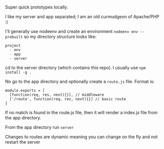 Super quick prototypes locally.

I like my server and app separated; I am an old curmudgeon of Apache/PHP :)

I'll generally use nodeenv and create an environment `nodeenv env --prebuilt`
so my directory structure looks like:
```
project
  - env
  - app
  - server
```

cd to the server directory (which contains this repo). I usually use `npm install -g .`

No go to the app directory and optionally create a `route.js` file.
Format is:
```
module.exports = [
  [function(req, res, next){}], // middleware
  ['/route', function(req, res, next){}] // basic route
]
```

If no match is found in the route.js file, then it will render a index.js file
from the app directory.

From the app directory run `server`

Changes to routes are dynamic meaning you can change on the fly and not restart
the server
